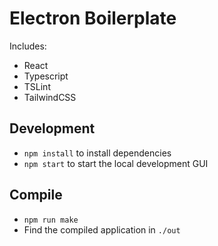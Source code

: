 # Electron Boilerplate

Includes:
- React
- Typescript
- TSLint
- TailwindCSS

## Development
- `npm install` to install dependencies
- `npm start` to start the local development GUI

## Compile
- `npm run make`
- Find the compiled application in `./out`